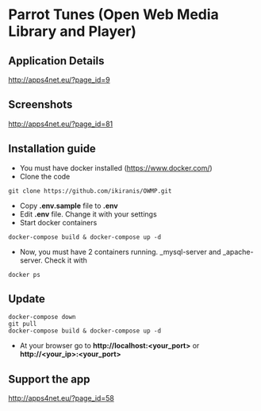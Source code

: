 # Parrot Tunes (Open Web Media Library and Player)

## Application Details

http://apps4net.eu/?page_id=9

## Screenshots

http://apps4net.eu/?page_id=81

## Installation guide

- You must have docker installed (https://www.docker.com/)
- Clone the code

``
git clone https://github.com/ikiranis/OWMP.git
``

- Copy **.env.sample** file to **.env**
- Edit **.env** file. Change it with your settings
- Start docker containers

``
docker-compose build & docker-compose up -d
``

- Now, you must have 2 containers running. _mysql-server and _apache-server. Check it with

``
docker ps
``

## Update

```
docker-compose down
git pull
docker-compose build & docker-compose up -d
```

- At your browser go to **http://localhost:<your_port>** or **http://<your_ip>:<your_port>**

## Support the app

http://apps4net.eu/?page_id=58
